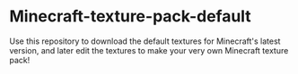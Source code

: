 # Minecraft-texture-pack-default
Use this repository to download the default textures for Minecraft's latest version, and later edit the textures to make your very own Minecraft texture pack!
